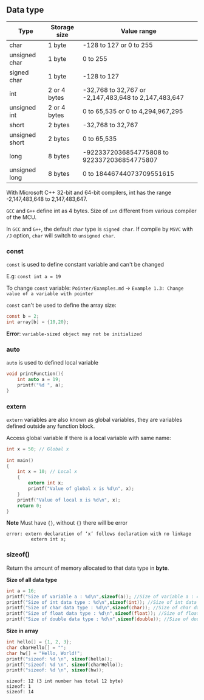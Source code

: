 ## Data type

| Type | Storage size|Value range|
| ------- |------|------|
|char |1 byte|-128 to 127 or 0 to 255|		
|unsigned char |1 byte|0 to 255|		
|signed char |1 byte|-128 to 127|		
|int |2 or 4 bytes|-32,768 to 32,767 or -2,147,483,648 to 2,147,483,647|		
|unsigned int |2 or 4 bytes|0 to 65,535 or 0 to 4,294,967,295|		
|short |2 bytes|-32,768 to 32,767|		
|unsigned short	 |2 bytes|0 to 65,535|
|long	 |8 bytes|-9223372036854775808 to 9223372036854775807|		
|unsigned long|8 bytes|0 to 18446744073709551615|		

With Microsoft C++ 32-bit and 64-bit compilers, int has the range -2,147,483,648 to 2,147,483,647.

``GCC`` and ``G++`` define int as 4 bytes. Size of ``int`` different from various compiler of the MCU.

In ``GCC`` and ``G++``, the default ``char`` type is ``signed char``. If compile by ``MSVC`` with ``/J`` option, ``char`` will switch to ``unsigned char``.

### const

``const`` is used to define constant variable and can't be changed

E.g: ``const int a = 19``

To change ``const`` variable: ``Pointer/Examples.md`` -> ``Example 1.3: Change value of a variable with pointer``

``const`` can't be used to define the array size:

```c
const b = 2;
int array[b] = {10,20};
```

**Error**:  ``variable-sized object may not be initialized``

### auto

``auto`` is used to defined local variable

```c
void printFunction(){
	int auto a = 19;
	printf("%d ", a);
}
```

### extern

``extern`` variables are also known as global variables, they are variables defined outside any function block. 

Access global variable if there is a local variable with same name:

```c
int x = 50; // Global x
 
int main()
{
    int x = 10; // Local x
    {
        extern int x;
        printf("Value of global x is %d\n", x);
    }
    printf("Value of local x is %d\n", x);
    return 0;
}
```
**Note**
Must have ``{}``, without ``{}`` there will be error 

```
error: extern declaration of ‘x’ follows declaration with no linkage
         extern int x;
```

### sizeof()

Return the amount of memory allocated to that data type in **byte**.

**Size of all data type**

```c
int a = 16;
printf("Size of variable a : %d\n",sizeof(a)); //Size of variable a : 4
printf("Size of int data type : %d\n",sizeof(int)); //Size of int data type : 4
printf("Size of char data type : %d\n",sizeof(char)); //Size of char data type : 1
printf("Size of float data type : %d\n",sizeof(float)); //Size of float data type : 4
printf("Size of double data type : %d\n",sizeof(double)); //Size of double data type : 8    
```   

**Size in array**

```c
int hello[] = {1, 2, 3};
char charHello[] = "";
char hw[] = "Hello, World!";
printf("sizeof: %d \n", sizeof(hello));
printf("sizeof: %d \n", sizeof(charHello));
printf("sizeof: %d \n", sizeof(hw));
```

```
sizeof: 12 (3 int number has total 12 byte)
sizeof: 1 
sizeof: 14
```
